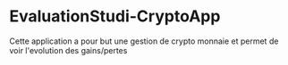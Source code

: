 # EvaluationStudi-CryptoApp
Cette application a pour but une gestion de crypto monnaie et permet de voir l'evolution des gains/pertes
